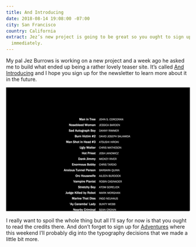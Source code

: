 ```yaml
---
title: And Introducing
date: 2018-08-14 19:08:00 -07:00
city: San Francisco
country: California
extract: Jez’s new project is going to be great so you ought to sign up for the newsletter
  immediately.
---
```


My pal Jez Burrows is working on a new project and a week ago he asked me to build what ended up being a rather lovely teaser site. It’s called [And Introducing](https://www.jezburrows.com/andintroducing/) and I hope you sign up for the newsletter to learn more about it in the future.

![Screenshot 2018-08-14 21.21.jpg](/uploads/Screenshot%202018-08-14%2021.21.jpg)

I really want to spoil the whole thing but all I’ll say for now is that you ought to read the credits there. And don’t forget to sign up for [Adventures](https://buttondown.email/robinrendle) where this weekend I’ll probably dig into the typography decisions that we made a little bit more.
